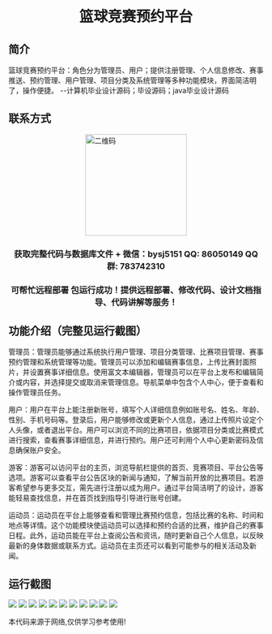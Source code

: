<p><h1 align="center">篮球竞赛预约平台</h1></p>

## 简介
篮球竞赛预约平台：角色分为管理员、用户；提供注册管理、个人信息修改、赛事推送、预约管理、用户管理、项目分类及系统管理等多种功能模块，界面简洁明了，操作便捷。    --计算机毕业设计源码；毕设源码；java毕业设计源码


## 联系方式
<img src="https://bs-1329754181.cos.ap-shanghai.myqcloud.com/wx.jpg" alt="二维码" style="display: block; margin: 0 auto;" width="200px">
<p><h3 align="center">获取完整代码与数据库文件 + 微信：bysj5151 QQ: 86050149 QQ群: 783742310</h3></p>
<p><h3 align="center">可帮忙远程部署 包运行成功！提供远程部署、修改代码、设计文档指导、代码讲解等服务！</h3></p>

## 功能介绍（完整见运行截图）
管理员：管理员能够通过系统执行用户管理、项目分类管理、比赛项目管理、赛事预约管理和系统管理等功能。管理员可以添加和编辑赛事信息，上传比赛封面照片，并设置赛事详细信息。使用富文本编辑器，管理员可以在平台上发布和编辑简介或内容，并选择提交或取消来管理信息。导航菜单中包含个人中心，便于查看和操作管理员任务。

用户：用户在平台上能注册新账号，填写个人详细信息例如账号名、姓名、年龄、性别、手机号码等。登录后，用户能够修改或更新个人信息，通过上传照片设定个人头像，或者退出平台。用户可以浏览不同的比赛项目，依据项目分类或比赛模式进行搜索，查看赛事详细信息，并进行预约。用户还可利用个人中心更新密码及信息确保账户安全。

游客：游客可以访问平台的主页，浏览导航栏提供的首页、竞赛项目、平台公告等选项。游客可以查看平台公告区块的新闻与通知，了解当前开放的比赛项目。若游客希望参与更多交互，需先进行注册以成为用户。通过平台简洁明了的设计，游客能轻易查找信息，并在首页找到指导引导进行账号创建。

运动员：运动员在平台上能够查看和管理比赛预约信息，包括比赛的名称、时间和地点等详情。这个功能模块使运动员可以选择和预约合适的比赛，维护自己的赛事日程。此外，运动员能在平台上查阅公告和资讯，随时更新自己个人信息，以反映最新的身体数据或联系方式。运动员在主页还可以看到可能参与的相关活动及新闻。


## 运行截图
![](https://bs-1329754181.cos.ap-shanghai.myqcloud.com/spring/BasketballCompetitionReservationSystem/img/001.jpg)
![](https://bs-1329754181.cos.ap-shanghai.myqcloud.com/spring/BasketballCompetitionReservationSystem/img/002.jpg)
![](https://bs-1329754181.cos.ap-shanghai.myqcloud.com/spring/BasketballCompetitionReservationSystem/img/003.jpg)
![](https://bs-1329754181.cos.ap-shanghai.myqcloud.com/spring/BasketballCompetitionReservationSystem/img/004.jpg)
![](https://bs-1329754181.cos.ap-shanghai.myqcloud.com/spring/BasketballCompetitionReservationSystem/img/005.jpg)
![](https://bs-1329754181.cos.ap-shanghai.myqcloud.com/spring/BasketballCompetitionReservationSystem/img/006.jpg)
![](https://bs-1329754181.cos.ap-shanghai.myqcloud.com/spring/BasketballCompetitionReservationSystem/img/007.jpg)
![](https://bs-1329754181.cos.ap-shanghai.myqcloud.com/spring/BasketballCompetitionReservationSystem/img/008.jpg)
![](https://bs-1329754181.cos.ap-shanghai.myqcloud.com/spring/BasketballCompetitionReservationSystem/img/009.jpg)
![](https://bs-1329754181.cos.ap-shanghai.myqcloud.com/spring/BasketballCompetitionReservationSystem/img/010.jpg)
![](https://bs-1329754181.cos.ap-shanghai.myqcloud.com/spring/BasketballCompetitionReservationSystem/img/011.jpg)

<p>本代码来源于网络,仅供学习参考使用!</p>
